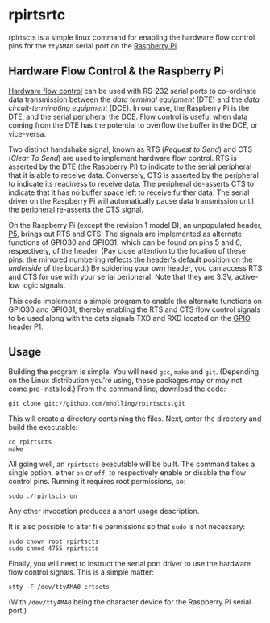 # rpirtsrtc

rpirtscts is a simple linux command for enabling the hardware flow control pins for the `ttyAMA0` serial port on the [Raspberry Pi](http://www.raspberrypi.org/).

## Hardware Flow Control & the Raspberry Pi

[Hardware flow control](http://en.wikipedia.org/wiki/RS-232_RTS/CTS#RTS.2FCTS_handshaking) can be used with RS-232 serial ports to co-ordinate data transmission between the _data terminal equipment_ (DTE) and the _data circuit-terminating equipment_ (DCE). In our case, the Raspberry Pi is the DTE, and the serial peripheral the DCE. Flow control is useful when data coming from the DTE has the potential to overflow the buffer in the DCE, or vice-versa.

Two distinct handshake signal, known as RTS (_Request to Send_) and CTS (_Clear To Send_) are used to implement hardware flow control. RTS is asserted by the DTE (the Raspberry Pi) to indicate to the serial peripheral that it is able to receive data. Conversely, CTS is asserted by the peripheral to indicate its readiness to receive data. The peripheral de-asserts CTS to indicate that it has no buffer space left to receive further data. The serial driver on the Raspberry Pi will automatically pause data transmission until the peripheral re-asserts the CTS signal.

On the Raspberry Pi (except the revision 1 model B), an unpopulated header, [P5](http://elinux.org/RPi%5FLow-level%5Fperipherals#P5%5Fheader), brings out RTS and CTS. The signals are implemented as alternate functions of GPIO30 and GPIO31, which can be found on pins 5 and 6, respectively, of the header. (Pay close attention to the location of these pins; the mirrored numbering reflects the header's default position on the _underside_ of the board.) By soldering your own header, you can access RTS and CTS for use with your serial peripheral. Note that they are 3.3V, active-low logic signals.

This code implements a simple program to enable the alternate functions on GPIO30 and GPIO31, thereby enabling the RTS and CTS flow control signals to be used along with the data signals TXD and RXD located on the [GPIO header P1](http://elinux.org/RPi_Low-level_peripherals#General_Purpose_Input.2FOutput_.28GPIO.29).

## Usage

Building the program is simple. You will need `gcc`, `make` and `git`. (Depending on the Linux distribution you're using, these packages may or may not come pre-installed.) From the command line, download the code:

    git clone git://github.com/mholling/rpirtscts.git

This will create a directory containing the files. Next, enter the directory and build the executable:

    cd rpirtscts
    make

All going well, an `rpirtscts` executable will be built. The command takes a single option, either `on` or `off`, to respectively enable or disable the flow control pins. Running it requires root permissions, so:

    sudo ./rpirtscts on

Any other invocation produces a short usage description.

It is also possible to alter file permissions so that `sudo` is not necessary:

    sudo chown root rpirtscts
    sudo chmod 4755 rpirtscts

Finally, you will need to instruct the serial port driver to use the hardware flow control signals. This is a simple matter:

    stty -F /dev/ttyAMA0 crtscts

(With `/dev/ttyAMA0` being the character device for the Raspberry Pi serial port.)
